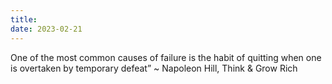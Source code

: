 ```yaml
---
title: 
date: 2023-02-21
---
```


One of the most common causes of failure is the habit of quitting when one is overtaken by temporary defeat” 
~ Napoleon Hill, Think & Grow Rich


